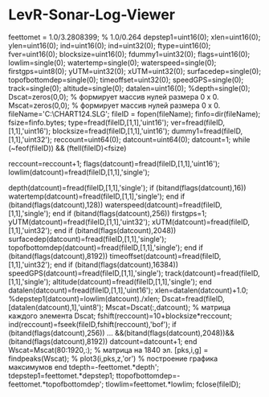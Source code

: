# LevR-Sonar-Log-Viewer
feettomet = 1.0/3.2808399; % 1.0/0.264 depstep1=uint16(0); 
xlen=uint16(0);
ylen=uint16(0);
ind=uint16(0); 
ind=uint32(0); 
ftype=uint16(0); 
fver=uint16(0); 
blocksize=uint16(0); 
fdummy1=uint32(0); 
flags=uint16(0); 
lowlim=single(0); 
watertemp=single(0); 
waterspeed=single(0); 
firstgps=uint8(0); 
yUTM=uint32(0); 
xUTM=uint32(0);
surfacedep=single(0); 
topofbottomdep=single(0); 
timeoffset=uint32(0); 
speedGPS=single(0); 
track=single(0); 
altitude=single(0);
datalen=uint16(0); %depth=single(0);
Dscat=zeros(0,0); % формирует массив нулей размера 0 х 0. 
Mscat=zeros(0,0); % формирует массив нулей размера 0 х 0. 
fileName='C:\CHART124.SLG'; fileID = fopen(fileName); 
finfo=dir(fileName); 
fsize=finfo.bytes; 
type=fread(fileID,[1,1],'uint16'); 
ver=fread(fileID,[1,1],'uint16'); 
blocksize=fread(fileID,[1,1],'uint16'); 
dummy1=fread(fileID,[1,1],'uint32'); 
reccount=uint64(0); datcount=uint64(0); 
datcount=1; while (~feof(fileID)) && (ftell(fileID)<fsize)

reccount=reccount+1; 
flags(datcount)=fread(fileID,[1,1],'uint16'); 
lowlim(datcount)=fread(fileID,[1,1],'single');

depth(datcount)=fread(fileID,[1,1],'single');
if (bitand(flags(datcount),16))
watertemp(datcount)=fread(fileID,[1,1],'single'); 
end 
if (bitand(flags(datcount),128)) 
waterspeed(datcount)=fread(fileID,[1,1],'single'); 
end 
if (bitand(flags(datcount),256)) 
firstgps=1; 
yUTM(datcount)=fread(fileID,[1,1],'uint32'); 
xUTM(datcount)=fread(fileID,[1,1],'uint32'); 
end
if (bitand(flags(datcount),2048)) 
surfacedep(datcount)=fread(fileID,[1,1],'single'); 
topofbottomdep(datcount)=fread(fileID,[1,1],'single'); 
end
if (bitand(flags(datcount),8192)) 
timeoffset(datcount)=fread(fileID,[1,1],'uint32'); 
end 
if (bitand(flags(datcount),16384)) 
speedGPS(datcount)=fread(fileID,[1,1],'single'); 
track(datcount)=fread(fileID,[1,1],'single');
altitude(datcount)=fread(fileID,[1,1],'single');
end datalen(datcount)=fread(fileID,[1,1],'uint16'); 
xlen=datalen(datcount)+1.0; %depstep1(datcount)=lowlim(datcount)./xlen; 
Dscat=fread(fileID,[datalen(datcount),1],'uint8'); 
Mscat=Dscat(:,datcount); % матрица каждого элемента Dscat; 
fshift(reccount)=10+blocksize*reccount;
ind(reccount)=fseek(fileID,fshift(reccount),'bof');
if (bitand(flags(datcount),256)) ... &&(bitand(flags(datcount),2048))&&(bitand(flags(datcount),8192)) 
datcount=datcount+1; 
end
Wscat=Mscat(80:1920,:); % матрица на 1840 эл. 
[pks,i,g] = findpeaks(Wscat); % 
plot3(i,pks,z,'or') % построение графика максимумов
end 
tdepth=-feettomet.*depth'; 
tdepstep1=feettomet.*depstep1;
ttopofbottomdep=-feettomet.*topofbottomdep'; 
tlowlim=feettomet.*lowlim; 
fclose(fileID);
